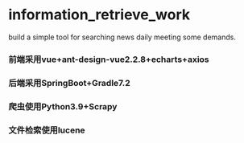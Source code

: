 # information_retrieve_work
build a simple tool for searching news daily meeting some demands.

### 前端采用vue+ant-design-vue2.2.8+echarts+axios

### 后端采用SpringBoot+Gradle7.2

### 爬虫使用Python3.9+Scrapy

### 文件检索使用lucene
